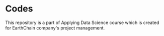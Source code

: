 # Codes

This repository is a part of Applying Data Science course which is created for EarthChain company's project management.
